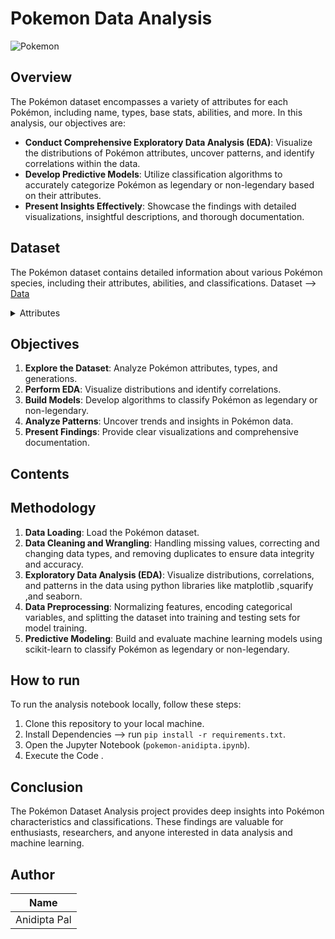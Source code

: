 # **Pokemon Data Analysis**

![Pokemon](https://media.licdn.com/dms/image/D5612AQHcM0VMFJgApQ/article-cover_image-shrink_720_1280/0/1693159389529?e=1723075200&v=beta&t=Zyzi7Gmq52ZgIBws46Fb-1D9rAJLLw1HjktPqWuoRj0)

## **Overview**

The Pokémon dataset encompasses a variety of attributes for each Pokémon, including name, types, base stats, abilities, and more. In this analysis, our objectives are:

- **Conduct Comprehensive Exploratory Data Analysis (EDA)**: Visualize the distributions of Pokémon attributes, uncover patterns, and identify correlations within the data.
- **Develop Predictive Models**: Utilize classification algorithms to accurately categorize Pokémon as legendary or non-legendary based on their attributes.
- **Present Insights Effectively**: Showcase the findings with detailed visualizations, insightful descriptions, and thorough documentation.


## **Dataset**

The Pokémon dataset contains detailed information about various Pokémon species, including their attributes, abilities, and classifications. 
Dataset --> [Data](pokemon.csv)

<details><summary>Attributes</summary>

|    Field Name                   |   Description                                                                 |
|-----------------------|----------------------------------------------------------------------------|
| **abilities**| A list of abilities possessed by each Pokémon.|
| **against_**| Attributes representing the effectiveness of each Pokémon type against other types (e.g., against_bug, against_dark).|
| **attack**| Base attack stat of the Pokémon.|
| **defense**| Base defense stat of the Pokémon.|
| **sp_attack**| Base special attack stat of the Pokémon.|
| **sp_defense**| Base special defense stat of the Pokémon.|
| **speed**| Base speed stat of the Pokémon.|
| **weight_kg**|Weight of the Pokémon in kilograms.|
| **height_m**| Height of the Pokémon in meters.|
| **base_total**| The total base stats of the Pokémon.|
| **capture_rate**| Capture rate of the Pokémon.|
| **classification**| Classification of the Pokémon.|
| **experience_growth**| Experience growth rate of the Pokémon.|
| **generation**| Generation in which the Pokémon was introduced.|
| **is_legendary**| Binary attribute indicating whether the Pokémon is legendary (1) or not (0).|
| **japanese_name**| Japanese name of the Pokémon.|
| **name**| English name of the Pokémon.|
| **percentage_male**| Percentage of male Pokémon in the species.|
 |**pokedex_number**| Pokédex number of the Pokémon.|
| **type1**| Primary type of the Pokémon.|
| **type2**| Secondary type of the Pokémon.|
</details>

## Objectives

1. **Explore the Dataset**: Analyze Pokémon attributes, types, and generations.
2. **Perform EDA**: Visualize distributions and identify correlations.
3. **Build Models**: Develop algorithms to classify Pokémon as legendary or non-legendary.
4. **Analyze Patterns**: Uncover trends and insights in Pokémon data.
5. **Present Findings**: Provide clear visualizations and comprehensive documentation.

## **Contents**

## Methodology

1. **Data Loading**: Load the Pokémon dataset.
2. **Data Cleaning and Wrangling**: Handling missing values, correcting and changing data types, and removing duplicates to ensure data integrity and accuracy.
3. **Exploratory Data Analysis (EDA)**: Visualize distributions, correlations, and patterns in the data using python libraries like matplotlib ,squarify ,and seaborn.
4. **Data Preprocessing**: Normalizing features, encoding categorical variables, and splitting the dataset into training and testing sets for model training.
5. **Predictive Modeling**: Build and evaluate machine learning models using scikit-learn to classify Pokémon as legendary or non-legendary.

## **How to run**

To run the analysis notebook locally, follow these steps:

1. Clone this repository to your local machine.
2. Install Dependencies --> run `pip install -r requirements.txt`.
3. Open the Jupyter Notebook (`pokemon-anidipta.ipynb`).
4. Execute the Code .

## Conclusion

The Pokémon Dataset Analysis project provides deep insights into Pokémon characteristics and classifications. These findings are valuable for enthusiasts, researchers, and anyone interested in data analysis and machine learning.

## Author

| Name                  |
|-----------------------|
| Anidipta Pal |

